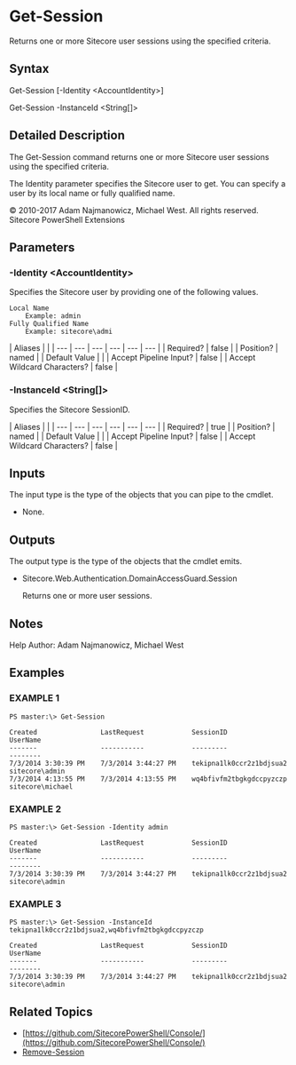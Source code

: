 # Get-Session

Returns one or more Sitecore user sessions using the specified criteria.

## Syntax

Get-Session \[-Identity &lt;AccountIdentity&gt;\]

Get-Session -InstanceId &lt;String\[\]&gt;

## Detailed Description

The Get-Session command returns one or more Sitecore user sessions using the specified criteria.

The Identity parameter specifies the Sitecore user to get. You can specify a user by its local name or fully qualified name.

© 2010-2017 Adam Najmanowicz, Michael West. All rights reserved. Sitecore PowerShell Extensions

## Parameters

### -Identity  &lt;AccountIdentity&gt;

Specifies the Sitecore user by providing one of the following values.

```text
Local Name
    Example: admin
Fully Qualified Name
    Example: sitecore\admi
```

| Aliases |  |
| --- | --- | --- | --- | --- | --- |
| Required? | false |
| Position? | named |
| Default Value |  |
| Accept Pipeline Input? | false |
| Accept Wildcard Characters? | false |

### -InstanceId  &lt;String\[\]&gt;

Specifies the Sitecore SessionID.

| Aliases |  |
| --- | --- | --- | --- | --- | --- |
| Required? | true |
| Position? | named |
| Default Value |  |
| Accept Pipeline Input? | false |
| Accept Wildcard Characters? | false |

## Inputs

The input type is the type of the objects that you can pipe to the cmdlet.

* None. 

## Outputs

The output type is the type of the objects that the cmdlet emits.

* Sitecore.Web.Authentication.DomainAccessGuard.Session

  Returns one or more user sessions.

## Notes

Help Author: Adam Najmanowicz, Michael West

## Examples

### EXAMPLE 1

```text
PS master:\> Get-Session

Created                LastRequest            SessionID                  UserName
-------                -----------            ---------                  --------
7/3/2014 3:30:39 PM    7/3/2014 3:44:27 PM    tekipna1lk0ccr2z1bdjsua2   sitecore\admin
7/3/2014 4:13:55 PM    7/3/2014 4:13:55 PM    wq4bfivfm2tbgkgdccpyzczp   sitecore\michael
```

### EXAMPLE 2

```text
PS master:\> Get-Session -Identity admin

Created                LastRequest            SessionID                  UserName
-------                -----------            ---------                  --------
7/3/2014 3:30:39 PM    7/3/2014 3:44:27 PM    tekipna1lk0ccr2z1bdjsua2   sitecore\admin
```

### EXAMPLE 3

```text
PS master:\> Get-Session -InstanceId tekipna1lk0ccr2z1bdjsua2,wq4bfivfm2tbgkgdccpyzczp

Created                LastRequest            SessionID                  UserName
-------                -----------            ---------                  --------
7/3/2014 3:30:39 PM    7/3/2014 3:44:27 PM    tekipna1lk0ccr2z1bdjsua2   sitecore\admin
```

## Related Topics

* [https://github.com/SitecorePowerShell/Console/](https://github.com/SitecorePowerShell/Console/) 
* [Remove-Session](remove-session.md)

